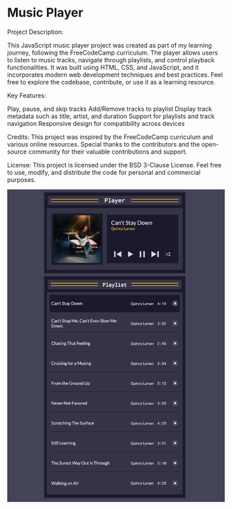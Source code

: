# Music Player

Project Description:

This JavaScript music player project was created as part of my learning journey, following the FreeCodeCamp curriculum. The player allows users to listen to music tracks, navigate through playlists, and control playback functionalities. It was built using HTML, CSS, and JavaScript, and it incorporates modern web development techniques and best practices. Feel free to explore the codebase, contribute, or use it as a learning resource.

Key Features:

Play, pause, and skip tracks
Add/Remove tracks to playlist
Display track metadata such as title, artist, and duration
Support for playlists and track navigation
Responsive design for compatibility across devices

Credits:
This project was inspired by the FreeCodeCamp curriculum and various online resources. Special thanks to the contributors and the open-source community for their valuable contributions and support.

License:
This project is licensed under the BSD 3-Clause License. Feel free to use, modify, and distribute the code for personal and commercial purposes.

![](jsMusicPlayer.png)
